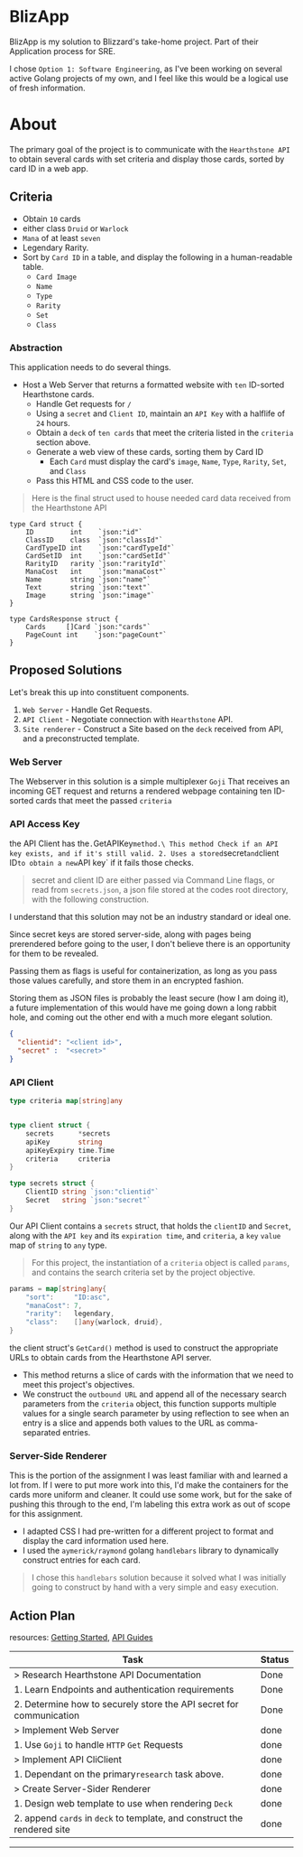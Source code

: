 # BlizApp
BlizApp is my solution to Blizzard's take-home project. Part of their Application process for SRE. 

I chose `Option 1: Software Engineering`, as I've been working on several active Golang projects of my own, and I feel like this would be a logical use of fresh information. 

# About

The primary goal of the project is to communicate with the `Hearthstone API` to obtain several cards with set criteria and display those cards, sorted by card ID in a web app. 

## Criteria
- Obtain `10` cards
- either class `Druid` or `Warlock`
- `Mana` of at least `seven`
- Legendary Rarity. 
- Sort by `Card ID` in a table, and display the following in a human-readable table. 
    - `Card Image`
    - `Name`
    - `Type`
    - `Rarity`
    - `Set`
    - `Class`


 ### Abstraction
This application needs to do several things. 
- Host a Web Server that returns a formatted website with `ten` ID-sorted Hearthstone cards. 
    - Handle Get requests for `/`
    - Using a `secret` and `Client ID`, maintain an `API Key` with a halflife of `24` hours.
    - Obtain a `deck` of `ten cards` that meet the criteria listed in the `criteria` section above.
    - Generate a web view of these cards, sorting them by Card ID
        - Each `Card` must display the card's `image`, `Name`, `Type`, `Rarity`, `Set`, and `Class`
    - Pass this HTML and CSS code to the user. 

> Here is the final struct used to house needed card data received from the Hearthstone API
``` Golang
type Card struct {
	ID         int    `json:"id"`
	ClassID    class  `json:"classId"`
	CardTypeID int    `json:"cardTypeId"`
	CardSetID  int    `json:"cardSetId"`
	RarityID   rarity `json:"rarityId"`
	ManaCost   int    `json:"manaCost"`
	Name       string `json:"name"`
	Text       string `json:"text"`
	Image      string `json:"image"`
}

type CardsResponse struct {
	Cards     []Card `json:"cards"`
	PageCount int    `json:"pageCount"`
}

```


 ## Proposed Solutions
 Let's break this up into constituent components. 
 1. `Web Server` - Handle Get Requests.
 2. `API Client` - Negotiate connection with `Hearthstone` API.
 3. `Site renderer` - Construct a Site based on the `deck` received from API, and a preconstructed template. 

 ### Web Server
The Webserver in this solution is a simple multiplexer `Goji` That receives an incoming GET request and returns a rendered webpage containing ten ID-sorted cards that meet the passed `criteria`

### API Access Key
the API Client has the`.`GetAPIKey` method.\
This method
Check if an API key exists, and if it's still valid.
2. Uses a stored `secret` and `client ID` to obtain a new `API key` if it fails those checks. 

> secret and client ID are either passed via Command Line flags, or read from `secrets.json`, a json file stored at the codes root directory, with the following construction.

I understand that this solution may not be an industry standard or ideal one. 

Since secret keys are stored server-side, along with pages being prerendered before going to the user, I don't believe there is an opportunity for them to be revealed. 

Passing them as flags is useful for containerization, as long as you pass those values carefully, and store them in an encrypted fashion. 

Storing them as JSON files is probably the least secure (how I am doing it), a future implementation of this would have me going down a long rabbit hole, and coming out the other end with a much more elegant solution. 

``` json
{
  "clientid": "<client id>",
  "secret" :  "<secret>"
}
```

 ### API Client
```go
type criteria map[string]any


type client struct {
	secrets      *secrets
	apiKey       string
	apiKeyExpiry time.Time
	criteria     criteria
}

type secrets struct {
	ClientID string `json:"clientid"`
	Secret   string `json:"secret"`
}

```
Our API Client contains a `secrets` struct, that holds the `clientID` and `Secret`, along with the `API key` and its `expiration time`, and `criteria`, a `key` `value` map of `string` to `any` type. 

> For this project, the instantiation of a `criteria` object is called `params`, and contains the search criteria set by the project objective. 
``` go
params = map[string]any{
    "sort":     "ID:asc",
    "manaCost": 7,
    "rarity":   legendary,
    "class":    []any{warlock, druid},
}
```
the client struct's `GetCard()` method is used to construct the appropriate URLs to obtain cards from the Hearthstone API server.

- This method returns a slice of cards with the information that we need to meet this project's objectives. 
- We construct the `outbound URL` and append all of the necessary search parameters from the `criteria` object, this function supports multiple values for a single search parameter by using reflection to see when an entry is a slice and appends both values to the URL as comma-separated entries. 
 
 ### Server-Side Renderer
 This is the portion of the assignment I was least familiar with and learned a lot from. If I were to put more work into this, I'd make the containers for the cards more uniform and cleaner. It could use some work, but for the sake of pushing this through to the end, I'm labeling this extra work as out of scope for this assignment. 
- I adapted CSS I had pre-written for a different project to format and display the card information used here.  
- I used the `aymerick/raymond` golang `handlebars` library to dynamically construct entries for each card.
> I chose this `handlebars` solution because it solved what I was initially going to construct by hand with a very simple and easy execution.
## Action Plan
resources: [Getting Started](https://develop.battle.net/documentation/guides/getting-started), [API Guides](https://develop.battle.net/documentation/hearthstone/guides)

| Task | Status |
|------|--------|
| > Research Hearthstone API Documentation| Done | 
| 1. Learn Endpoints and authentication requirements | Done |
| 2. Determine how to securely store the API secret for communication | Done |
| > Implement Web Server |  done |
| 1. Use `Goji` to handle `HTTP` `Get` Requests| done  |
| > Implement API CliClient | done |
| 1. Dependant on the primary`research` task above. | done |
| > Create Server-Sider Renderer  | done |
| 1. Design web template to use when rendering `Deck` | done |
| 2. append `cards` in `deck` to template, and construct the rendered site | done |


---
